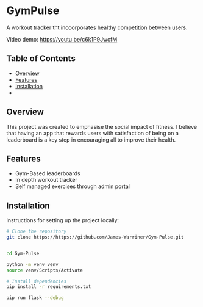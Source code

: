 # GymPulse

A workout tracker tht incoorporates healthy competition between users.

Video demo: https://youtu.be/c6k1P9JwcfM

## Table of Contents

- [Overview](#overview)
- [Features](#features)
- [Installation](#installation)
-



## Overview

This project was created to emphasise the social impact of fitness. I believe that having an app that rewards users with satisfaction of being on a leaderboard is a key step in encouraging all to improve their health.

## Features


- Gym-Based leaderboards
- In depth workout tracker
- Self managed exercises through admin portal

## Installation

Instructions for setting up the project locally:

```bash
# Clone the repository
git clone https://https://github.com/James-Warriner/Gym-Pulse.git


cd Gym-Pulse

python -m venv venv
source venv/Scripts/Activate  

# Install dependencies
pip install -r requirements.txt

pip run flask --debug


